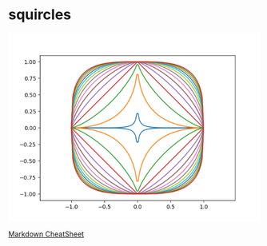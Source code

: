 # squircles

![alt text][image]

[image]: https://github.com/jdavid54/squircles/blob/main/Figure_1.png "some squircles"


[Markdown CheatSheet](https://github.com/adam-p/markdown-here/wiki/Markdown-Cheatsheet)
